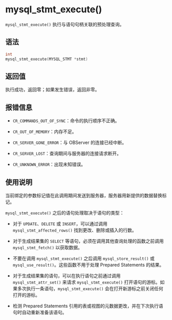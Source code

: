 mysql_stmt_execute() 
=========================================

`mysql_stmt_execute()` 执行与语句句柄关联的预处理查询。

语法 
-----------------------

```c
int
mysql_stmt_execute(MYSQL_STMT *stmt)
```



返回值 
------------------------

执行成功，返回零；如果发生错误，返回非零。

报错信息 
-------------------------

* `CR_COMMANDS_OUT_OF_SYNC`：命令的执行顺序不正确。

  

* `CR_OUT_OF_MEMORY`：内存不足。

  

* `CR_SERVER_GONE_ERROR`：与 OBServer 的连接已经中断。

  

* `CR_SERVER_LOST`：查询期间与服务器的连接请求断开。

  

* `CR_UNKNOWN_ERROR`：出现未知错误。

  




使用说明 
-------------------------

当前绑定的参数标记值在此调用期间发送到服务器，服务器用新提供的数据替换标记。

`mysql_stmt_execute()` 之后的语句处理取决于语句的类型：

* 对于 `UPDATE`、`DELETE` 或 `INSERT`，可以通过调用 `mysql_stmt_affected_rows()` 找到更改、删除或插入的行数。

  

* 对于生成结果集的 `SELECT` 等语句，必须在调用其他查询处理的函数之前调用 `mysql_stmt_fetch()` 以获取数据。

  

* 不要在调用 `mysql_stmt_execute()` 之后调用 `mysql_store_result()` 或 `mysql_use_result()`。这些函数不用于处理 Prepared Statements 的结果。

  

* 对于生成结果集的语句，可以在执行语句之前通过调用 `mysql_stmt_attr_set()` 来请求 `mysql_stmt_execute()` 打开语句的游标。如果多次执行一条语句，`mysql_stmt_execute()` 会在打开新游标之前关闭任何打开的游标。

  

* 检测 Prepared Statements 引用的表或视图的元数据更改，并在下次执行语句时自动重新准备该语句。

  



